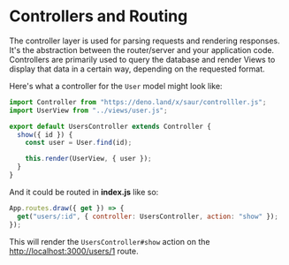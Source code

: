 # Controllers and Routing

The controller layer is used for parsing requests and rendering
responses. It's the abstraction between the router/server and your
application code. Controllers are primarily used to query the database
and render Views to display that data in a certain way, depending on the
requested format.

Here's what a controller for the `User` model might look like:

```javascript
import Controller from "https://deno.land/x/saur/controlller.js";
import UserView from "../views/user.js";

export default UsersController extends Controller {
  show({ id }) {
    const user = User.find(id);

    this.render(UserView, { user });
  }
}
```

And it could be routed in **index.js** like so:

```javascript
App.routes.draw({ get }) => {
  get("users/:id", { controller: UsersController, action: "show" });
});
```

This will render the `UsersController#show` action on the
<http://localhost:3000/users/1> route.
